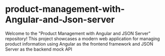 # product-management-with-Angular-and-Json-server
Welcome to the "Product Management with Angular and JSON Server" repository! This project showcases a modern web application for managing product information using Angular as the frontend framework and JSON Server as the backend mock API
